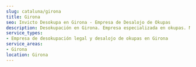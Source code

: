 ```yaml
---
slug: cataluna/girona
title: Girona
seo: Invicto Desokupa en Girona - Empresa de Desalojo de Okupas
description: Desokupación en Girona. Empresa especializada en okupas. Mediación legal y desalojo express. Presupuesto gratuito.
service_types:
- Empresa de desokupación legal y desalojo de okupas en Girona
service_areas:
- Girona
location: Girona
---
```

